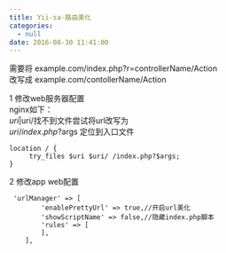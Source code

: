 ```yaml
---
title: Yii-sa-路由美化
categories:
  - null
date: 2016-08-30 11:41:00
---
```




需要将 example.com/index.php?r=controllerName/Action  
改写成 example.com/contollerName/Action

1 修改web服务器配置  
  nginx如下：  
  $uri|$uri/找不到文件尝试将url改写为  
  $uri/index.php?$args 定位到入口文件  

>  
	location / {
		 try_files $uri $uri/ /index.php?$args;
    }


2 修改app web配置

>  
	 'urlManager' => [
            'enablePrettyUrl' => true,//开启url美化
            'showScriptName' => false,//隐藏index.php脚本
            'rules' => [
            ],
        ],
